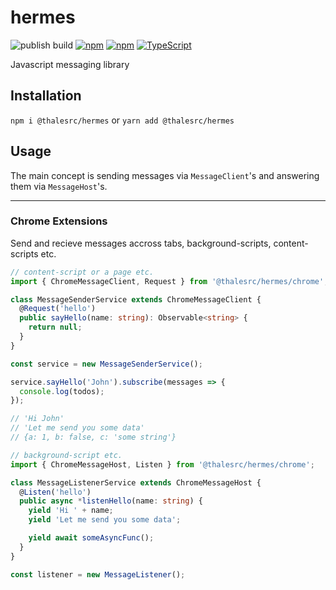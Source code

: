 # hermes
![publish build](https://github.com/thalesrc/hermes/workflows/Node.js%20Package/badge.svg)
[![npm](https://img.shields.io/npm/v/@thalesrc/hermes.svg)](https://www.npmjs.com/package/@thalesrc/hermes)
[![npm](https://img.shields.io/npm/dw/@thalesrc/hermes.svg)](https://www.npmjs.com/package/@thalesrc/hermes)
[![TypeScript](https://badges.frapsoft.com/typescript/version/typescript-next.svg?v=101)](https://www.typescriptlang.org/)

Javascript messaging library

## Installation
`npm i @thalesrc/hermes` or `yarn add @thalesrc/hermes`

## Usage

The main concept is sending messages via `MessageClient`'s and answering them via `MessageHost`'s.

------------------------------------------------------------------

### Chrome Extensions

Send and recieve messages accross tabs, background-scripts, content-scripts etc.

```typescript
// content-script or a page etc.
import { ChromeMessageClient, Request } from '@thalesrc/hermes/chrome';

class MessageSenderService extends ChromeMessageClient {
  @Request('hello')
  public sayHello(name: string): Observable<string> {
    return null;
  }
}

const service = new MessageSenderService();

service.sayHello('John').subscribe(messages => {
  console.log(todos);
});

// 'Hi John'
// 'Let me send you some data'
// {a: 1, b: false, c: 'some string'}

```

```typescript
// background-script etc.
import { ChromeMessageHost, Listen } from '@thalesrc/hermes/chrome';

class MessageListenerService extends ChromeMessageHost {
  @Listen('hello')
  public async *listenHello(name: string) {
    yield 'Hi ' + name;
    yield 'Let me send you some data';

    yield await someAsyncFunc();
  }
}

const listener = new MessageListener();

```

